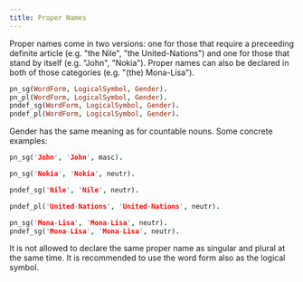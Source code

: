 ```yaml
---
title: Proper Names
---
```

Proper names come in two versions: one for those that require a preceeding definite article (e.g. "the Nile", "the United-Nations") and one for those that stand by itself (e.g. "John", "Nokia"). Proper names can also be declared in both of those categories (e.g. "(the) Mona-Lisa").

``` prolog
pn_sg(WordForm, LogicalSymbol, Gender).
pn_pl(WordForm, LogicalSymbol, Gender).
pndef_sg(WordForm, LogicalSymbol, Gender).
pndef_pl(WordForm, LogicalSymbol, Gender).
```

Gender has the same meaning as for countable nouns. Some concrete examples:

``` prolog
pn_sg('John', 'John', masc).

pn_sg('Nokia', 'Nokia', neutr).

pndef_sg('Nile', 'Nile', neutr).

pndef_pl('United-Nations', 'United-Nations', neutr).

pn_sg('Mona-Lisa', 'Mona-Lisa', neutr).
pndef_sg('Mona-Lisa', 'Mona-Lisa', neutr).
```

It is not allowed to declare the same proper name as singular and plural at the same time. It is recommended to use the word form also as the logical symbol.